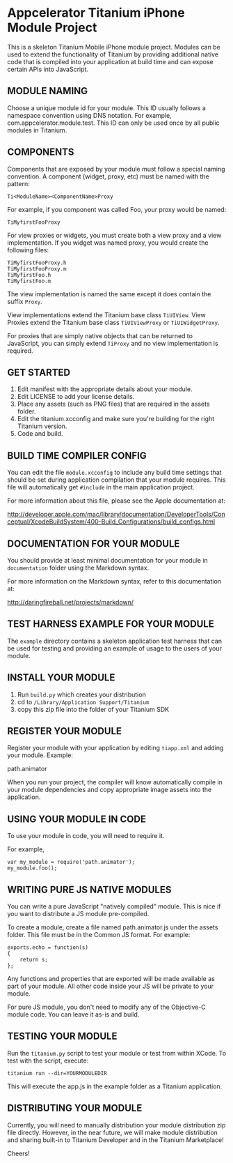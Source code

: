 Appcelerator Titanium iPhone Module Project
===========================================

This is a skeleton Titanium Mobile iPhone module project.  Modules can be 
used to extend the functionality of Titanium by providing additional native
code that is compiled into your application at build time and can expose certain
APIs into JavaScript. 

MODULE NAMING
--------------

Choose a unique module id for your module.  This ID usually follows a namespace
convention using DNS notation.  For example, com.appcelerator.module.test.  This
ID can only be used once by all public modules in Titanium.


COMPONENTS
-----------

Components that are exposed by your module must follow a special naming convention.
A component (widget, proxy, etc) must be named with the pattern:

	Ti<ModuleName><ComponentName>Proxy

For example, if you component was called Foo, your proxy would be named:

	TiMyfirstFooProxy
	
For view proxies or widgets, you must create both a view proxy and a view implementation. 
If you widget was named proxy, you would create the following files:

	TiMyfirstFooProxy.h
	TiMyfirstFooProxy.m
	TiMyfirstFoo.h
	TiMyfirstFoo.m
	
The view implementation is named the same except it does contain the suffix `Proxy`.  

View implementations extend the Titanium base class `TiUIView`.  View Proxies extend the
Titanium base class `TiUIViewProxy` or `TiUIWidgetProxy`.  

For proxies that are simply native objects that can be returned to JavaScript, you can 
simply extend `TiProxy` and no view implementation is required.


GET STARTED
------------

1. Edit manifest with the appropriate details about your module.
2. Edit LICENSE to add your license details.
3. Place any assets (such as PNG files) that are required in the assets folder.
4. Edit the titanium.xcconfig and make sure you're building for the right Titanium version.
5. Code and build.

BUILD TIME COMPILER CONFIG
--------------------------

You can edit the file `module.xcconfig` to include any build time settings that should be
set during application compilation that your module requires.  This file will automatically get `#include` in the main application project.  

For more information about this file, please see the Apple documentation at:

<http://developer.apple.com/mac/library/documentation/DeveloperTools/Conceptual/XcodeBuildSystem/400-Build_Configurations/build_configs.html>


DOCUMENTATION FOR YOUR MODULE
-----------------------------

You should provide at least minimal documentation for your module in `documentation` folder using the Markdown syntax.

For more information on the Markdown syntax, refer to this documentation at:

<http://daringfireball.net/projects/markdown/>


TEST HARNESS EXAMPLE FOR YOUR MODULE
------------------------------------

The `example` directory contains a skeleton application test harness that can be 
used for testing and providing an example of usage to the users of your module.


INSTALL YOUR MODULE
--------------------

1. Run `build.py` which creates your distribution
2. cd to `/Library/Application Support/Titanium`
3. copy this zip file into the folder of your Titanium SDK

REGISTER YOUR MODULE
---------------------

Register your module with your application by editing `tiapp.xml` and adding your module.
Example:

<modules>
	<module version="0.1">path.animator</module>
</modules>

When you run your project, the compiler will know automatically compile in your module
dependencies and copy appropriate image assets into the application.

USING YOUR MODULE IN CODE
-------------------------

To use your module in code, you will need to require it. 

For example,

	var my_module = require('path.animator');
	my_module.foo();

WRITING PURE JS NATIVE MODULES
------------------------------

You can write a pure JavaScript "natively compiled" module.  This is nice if you
want to distribute a JS module pre-compiled.

To create a module, create a file named path.animator.js under the assets folder.
This file must be in the Common JS format.  For example:

	exports.echo = function(s)
	{
		return s;
	};
	
Any functions and properties that are exported will be made available as part of your
module.  All other code inside your JS will be private to your module.

For pure JS module, you don't need to modify any of the Objective-C module code. You
can leave it as-is and build.

TESTING YOUR MODULE
-------------------

Run the `titanium.py` script to test your module or test from within XCode.
To test with the script, execute:

	titanium run --dir=YOURMODULEDIR
	

This will execute the app.js in the example folder as a Titanium application.


DISTRIBUTING YOUR MODULE
-------------------------

Currently, you will need to manually distribution your module distribution zip file directly. However, in the near future, we will make module distribution and sharing built-in to Titanium Developer and in the Titanium Marketplace!


Cheers!
